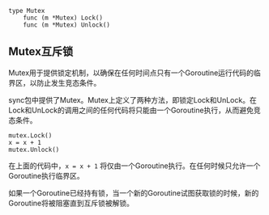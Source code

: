 ```
type Mutex
    func (m *Mutex) Lock()
    func (m *Mutex) Unlock()
```


## Mutex互斥锁

Mutex用于提供锁定机制，以确保在任何时间点只有一个Goroutine运行代码的临界区，以防止发生竞态条件。

sync包中提供了Mutex。Mutex上定义了两种方法，即锁定Lock和UnLock。在Lock和UnLock的调用之间的任何代码将只能由一个Goroutine执行，从而避免竞态条件。

```
mutex.Lock()  
x = x + 1  
mutex.Unlock()  
```

在上面的代码中，`x = x + 1` 将仅由一个Goroutine执行。在任何时候只允许一个Goroutine执行临界区。

如果一个Goroutine已经持有锁，当一个新的Goroutine试图获取锁的时候，新的Goroutine将被阻塞直到互斥锁被解锁。
